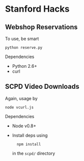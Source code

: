 
Stanford Hacks
==============

Webshop Reservations
--------------------

To use, be smart

    python reserve.py

Dependencies

- Python 2.6+
- curl

SCPD Video Downloads
--------------------

Again, usage by

    node vcurl.js

Dependencies

- Node v0.8+
- Install deps using

        npm install

  in the `scpd/` directory
